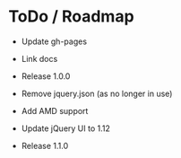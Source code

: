 # ToDo / Roadmap

* Update gh-pages
* Link docs
* Release 1.0.0

* Remove jquery.json (as no longer in use)
* Add AMD support
* Update jQuery UI to 1.12
* Release 1.1.0